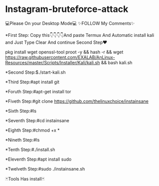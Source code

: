 # Instagram-bruteforce-attack
💻Please On your Desktop Mode💻
✨FOLLOW My Comments✨

*First Step: Copy this👇👇👇👇And paste Termux And Automatic install kali and Just Type Clear And continue Second Step♥️

pkg install wget openssl-tool proot -y && hash -r && wget https://raw.githubusercontent.com/EXALAB/AnLinux-Resources/master/Scripts/Installer/Kali/kali.sh && bash kali.sh 


*Second Step:$./start-kali.sh 

*Third Step:#apt install git 

*Foruth Step:#apt-get install tor
 
*Fiveth Step:#git clone https://github.com/thelinuxchoice/instainsane

*Sixth Step:#ls 

*Seventh Step:#cd instainsane 

*Eighth Step:#chmod +x * 

*Nineth Step:#ls

*Tenth Step:#./install.sh

*Eleventh Step:#apt install sudo  

*Twelveth Step:#sudo ./instainsane.sh

🃏Tools Has install🃏




